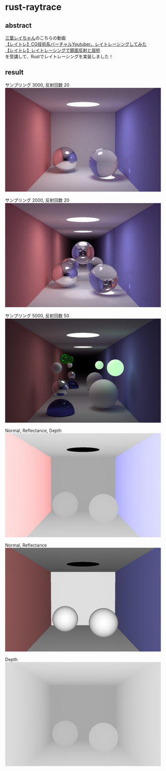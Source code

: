 # rust-raytrace
## abstract
[三葉レイちゃん](https://twitter.com/mitsuba_rei)のこちらの動画  
[【レイトレ】CG技術系バーチャルYoutuber、レイトレーシングしてみた](https://www.youtube.com/watch?v=4XeJEDuhyPs&t=379s)  
[【レイトレ】レイトレーシングで鏡面反射と屈折](https://www.youtube.com/watch?v=hzeT48zUx1M)  
を受講して、Rustでレイトレーシングを実装しました！

## result
サンプリング 3000, 反射回数 20  
![result-3000-20](img/png/result1-3000-20.png)

サンプリング 2000, 反射回数 20  
![result-2000-20](img/png/result2-2000-20.png)

サンプリング 5000, 反射回数 50  
![result-5000-50](img/png/result3-5000-50.png)

Normal, Reflectance, Depth
![result-dnc](img/png/result1-DepthNormalColor.png)

Normal, Reflectance
![result-nc](img/png/result1-NormalColor.png)

Depth
![result-d](img/png/result1-Depth.png)